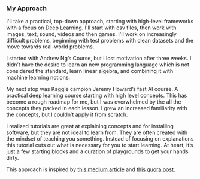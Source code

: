 ### My Approach 

I'll take a practical, top-down approach, starting with high-level frameworks with a focus on Deep Learning. I'll start with csv files, then work with images, text, sound, videos and then games. I'll work on increasingly difficult problems, beginning with test problems with clean datasets and the move towards real-world problems. 

I started with Andrew Ng’s Course, but I lost motivation after three weeks. I didn’t have the desire to learn an new programming language which is not considered the standard, learn linear algebra, and combining it with machine learning notions.

My next stop was Kaggle campion Jeremy Howard’s fast AI course. A practical deep learning course starting with high level concepts. This has become a rough roadmap for me, but I was overwhelmed by the all the concepts they packed in each lesson. I grew an increased familiarity with the concepts, but I couldn’t apply it from scratch. 

I realized tutorials are great at explaining concepts and for installing software, but they are not ideal to learn from. They are often created with the mindset of teaching you something. Instead of focusing on explanations this tutorial cuts out what is necessary for you to start learning. At heart, it’s just a few starting blocks and a curation of playgrounds to get your hands dirty. 

This approach is inspired by [this medium article](https://medium.com/learning-new-stuff/machine-learning-in-a-year-cdb0b0ebd29c) and [this quora post.](https://www.quora.com/What-are-the-best-ways-to-pick-up-Deep-Learning-skills-as-an-engineer)
